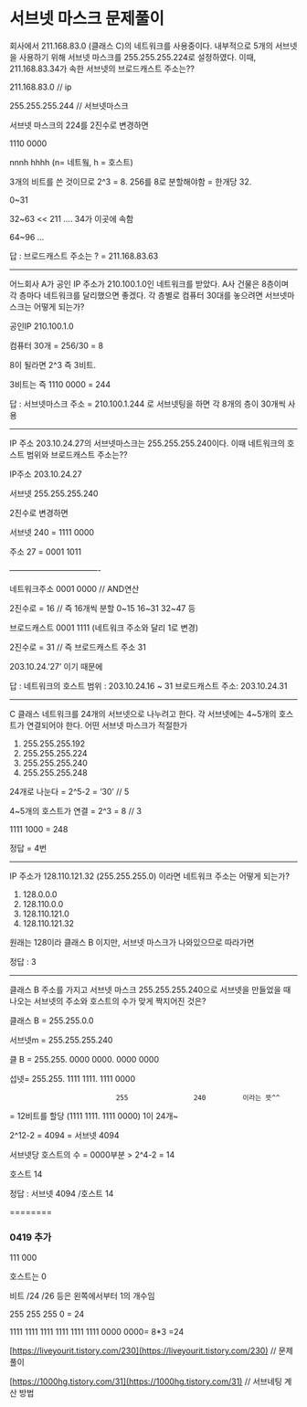 # 서브넷 마스크 문제풀이

회사에서 211.168.83.0 (클래스 C)의 네트워크를 사용중이다. 내부적으로 5개의 서브넷을 사용하기 위해 서브넷 마스크를 255.255.255.224로 설정하였다. 이때, 211.168.83.34가 속한 서브넷의 브로드캐스트 주소는??

211.168.83.0  // ip

255.255.255.244  // 서브넷마스크

서브넷 마스크의 224를 2진수로 변경하면

1110 0000 

nnnh hhhh   (n= 네트웤, h = 호스트)

3개의 비트를 쓴 것이므로 2^3 = 8. 256를 8로 분할해야함 = 한개당 32.

0~31

32~63   << 211 .... 34가 이곳에 속함

64~96 ... 

답 : 브로드캐스트 주소는 ? = 211.168.83.63

---

어느회사 A가 공인 IP 주소가 210.100.1.0인 네트워크를 받았다. A사 건물은 8층이며 각 층마다 네트워크를 달리했으면 좋겠다. 각 층별로 컴퓨터 30대를 놓으려면 서브넷마스크는 어떻게 되는가?

공인IP 210.100.1.0

컴퓨터 30개 = 256/30 = 8

8이 될라면 2^3 즉 3비트.

3비트는 즉 1110 0000 = 244

답 : 서브넷마스크 주소 = 210.100.1.244 로 서브넷팅을 하면 각 8개의 층이 30개씩 사용

---

IP 주소 203.10.24.27의 서브넷마스크는 255.255.255.240이다. 이때 네트워크의 호스트 범위와 브로드캐스트 주소는??

IP주소 203.10.24.27

서브넷 255.255.255.240

2진수로 변경하면

서브넷 240 = 1111 0000

주소 27 =       0001 1011

 ———————————-

네트워크주소 0001 0000  // AND연산

2진수로 = 16  // 즉 16개씩 분할   0~15  16~31  32~47 등

브로드캐스트 0001 1111   (네트워크 주소와 달리 1로 변경)

2진수로 = 31  // 즉 브로드캐스트 주소  31

203.10.24.’27’ 이기 때문에

답 : 네트워크의 호스트 범위 : 203.10.24.16 ~ 31  브로드캐스트 주소: 203.10.24.31

---

C 클래스 네트워크를 24개의 서브넷으로 나누려고 한다. 각 서브넷에는 4~5개의 호스트가 연결되어야 한다. 어떤 서브넷 마스크가 적절한가

1. 255.255.255.192
2. 255.255.255.224
3. 255.255.255.240
4. 255.255.255.248

24개로 나눈다 = 2^5-2 = ‘30’     //  5

4~5개의 호스트가 연결 = 2^3 = 8   //  3

1111 1000 = 248

정답 = 4번

---

IP 주소가 128.110.121.32 (255.255.255.0) 이라면 네트워크 주소는 어떻게 되는가?

1. 128.0.0.0
2. 128.110.0.0
3. 128.110.121.0
4. 128.110.121.32

원래는 128이라 클래스 B 이지만, 서브넷 마스크가 나와있으므로 따라가면

정답 : 3

---

클래스 B 주소를 가지고 서브넷 마스크 255.255.255.240으로 서브넷을 만들었을 때 나오는 서브넷의 주소와 호스트의 수가 맞게 짝지어진 것은?

클래스 B = 255.255.0.0

서브넷m = 255.255.255.240

클 B = 255.255. 0000 0000. 0000 0000

섭넷= 255.255. 1111 1111. 1111 0000 

                              255                240         이라는 뜻^^

= 12비트를 할당 (1111 1111. 1111 0000)  1이 24개~

2^12-2 = 4094 = 서브넷 4094

서브넷당 호스트의 수 = 0000부분 > 2^4-2 = 14

호스트 14

정답 : 서브넷 4094 /호스트 14

========

### 0419 추가

111 000 

호스트는 0

비트 /24  /26  등은 왼쪽에서부터 1의 개수임

255 255 255 0 = 24

1111 1111 1111 1111 1111 1111 0000 0000= 8*3 =24

[https://liveyourit.tistory.com/230](https://liveyourit.tistory.com/230) // 문제 풀이

[https://1000hg.tistory.com/31](https://1000hg.tistory.com/31) // 서브네팅 계산 방법